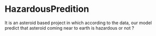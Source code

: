 # HazardousPredition
It is an asteroid based project in which according to the data, our model predict that asteroid coming near to earth is hazardous or not ?
